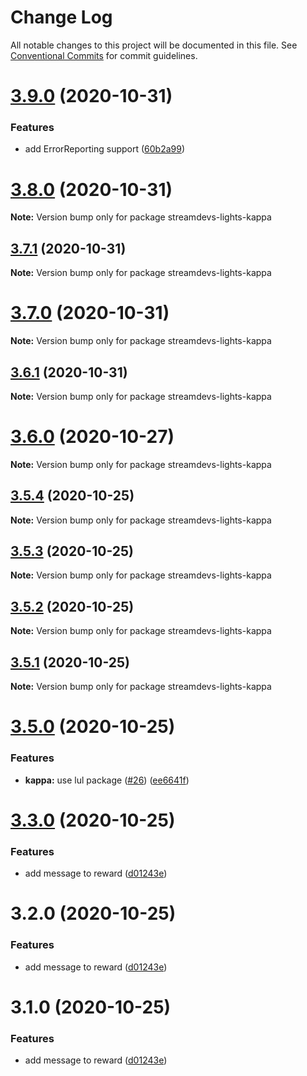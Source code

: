 # Change Log

All notable changes to this project will be documented in this file.
See [Conventional Commits](https://conventionalcommits.org) for commit guidelines.

# [3.9.0](https://github.com/streamdevs/lights/compare/v3.8.0...v3.9.0) (2020-10-31)


### Features

* add ErrorReporting support ([60b2a99](https://github.com/streamdevs/lights/commit/60b2a9998f8548ef4e9ef324b8735f9c7903f5ef))





# [3.8.0](https://github.com/streamdevs/lights/compare/v3.7.1...v3.8.0) (2020-10-31)

**Note:** Version bump only for package streamdevs-lights-kappa





## [3.7.1](https://github.com/streamdevs/lights/compare/v3.7.0...v3.7.1) (2020-10-31)

**Note:** Version bump only for package streamdevs-lights-kappa





# [3.7.0](https://github.com/streamdevs/lights/compare/v3.6.1...v3.7.0) (2020-10-31)

**Note:** Version bump only for package streamdevs-lights-kappa





## [3.6.1](https://github.com/streamdevs/lights/compare/v3.6.0...v3.6.1) (2020-10-31)

**Note:** Version bump only for package streamdevs-lights-kappa





# [3.6.0](https://github.com/streamdevs/lights/compare/v3.5.4...v3.6.0) (2020-10-27)

**Note:** Version bump only for package streamdevs-lights-kappa





## [3.5.4](https://github.com/streamdevs/lights/compare/v3.5.3...v3.5.4) (2020-10-25)

**Note:** Version bump only for package streamdevs-lights-kappa





## [3.5.3](https://github.com/streamdevs/lights/compare/v3.5.2...v3.5.3) (2020-10-25)

**Note:** Version bump only for package streamdevs-lights-kappa





## [3.5.2](https://github.com/streamdevs/lights/compare/v3.5.1...v3.5.2) (2020-10-25)

**Note:** Version bump only for package streamdevs-lights-kappa





## [3.5.1](https://github.com/streamdevs/lights/compare/v3.5.0...v3.5.1) (2020-10-25)

**Note:** Version bump only for package streamdevs-lights-kappa





# [3.5.0](https://github.com/streamdevs/lights/compare/v3.4.0...v3.5.0) (2020-10-25)


### Features

* **kappa:** use lul package ([#26](https://github.com/streamdevs/lights/issues/26)) ([ee6641f](https://github.com/streamdevs/lights/commit/ee6641f112237d1c8cc4be604d0e34e8b7497b5d))





# [3.3.0](https://github.com/streamdevs/lights/compare/v3.2.0...v3.3.0) (2020-10-25)


### Features

* add message to reward ([d01243e](https://github.com/streamdevs/lights/commit/d01243e2f3be56549b0a39a76e0b871749394465))





# 3.2.0 (2020-10-25)


### Features

* add message to reward ([d01243e](https://github.com/streamdevs/lights/commit/d01243e2f3be56549b0a39a76e0b871749394465))





# 3.1.0 (2020-10-25)


### Features

* add message to reward ([d01243e](https://github.com/streamdevs/lights/commit/d01243e2f3be56549b0a39a76e0b871749394465))
